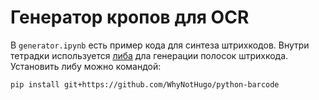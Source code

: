 # Генератор кропов для OCR
В `generator.ipynb` есть пример кода для синтеза штрихкодов. Внутри тетрадки используется [либа](https://github.com/WhyNotHugo/python-barcode) дла генерации полосок штрихкода. Установить либу можно командой:
```
pip install git+https://github.com/WhyNotHugo/python-barcode
```